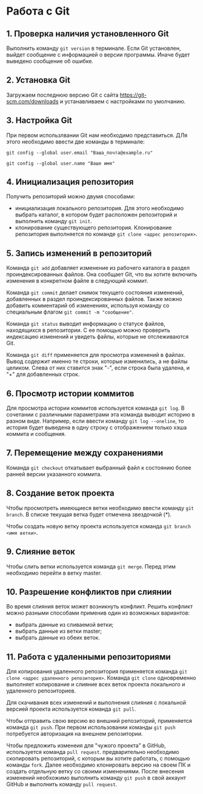 # Работа с Git
## 1. Проверка наличия установленного Git
Выполнить команду `git version` в терминале.
Если Git установлен, выйдет сообщение с информацией о версии программы. Иначе будет выведено сообщение об ошибке.
## 2. Установка Git
Загружаем последнюю версию Git с сайта https://git-scm.com/downloads и устанавливаем с настройками по умолчанию.
## 3. Настройка Git
При первом использлвании Git нам необходимо представиться. ДЛя этого необходимо ввести две команды в терминале:
```
git config --global user.email "Ваша_почта@example.ru"

git config --global user.name "Ваше имя"
```
## 4. Инициализация репозитория
Получить репозиторий можно двумя способами:
* инициализация локального репозитория. Для этого необходимо выбрать каталог, в котором будет расположен репозиторий и выполнить команду `git init`.
* клонирование существующего репозитория. Клонирование репозитория выполняется по команде `git clone <адрес репозитория>`.
## 5. Запись изменений в репозиторий
Команда `git add` добавляет изменение из рабочего каталога в раздел проиндексированных файлов. Она сообщает Git, что вы хотите включить изменения в конкретном файле в следующий коммит.

Команда `git commit` делает снимок текущего состояния изменений, добавленных в раздел проиндексированных файлов. Также можно добавить комментарий об изменениях, используя команду со специальным флагом `git commit -m "сообщение"`. 

Команда `git status` выводит информацию о статусе файлов, находящихся в репозитории. С ее помощью можно проверить индексацию изменений и увидеть файлы, которые не отслеживаются Git. 

Команда `git diff` применяется для просмотра изменений в файлах. Вывод содержит именно те строки, которые изменились, а не файлы целиком. Слева от них ставится знак "-", если строка была удалена, и "+" для добавленных строк.

## 6. Просмотр истории коммитов
Для просмотра истории коммитов используется команда `git log`. В сочетании с различными параметрами эта команда выводит историю в разном виде. Например, если ввести команду `git log --oneline`, то история будет выведена в одну строку с отображением только хэша коммита и сообщения.

## 7. Перемещение между сохранениями
Команда `git checkout` откатывает выбранный файл к состоянию более ранней версии указанного коммита.

## 8. Создание веток проекта
Чтобы просмотреть имеющиеся ветки необходимо ввести команду `git branch`. В списке текущая ветка будет отмечена звездочкой (*).

Чтобы создать новую ветку проекта используется команда `git branch <имя ветки>`.

## 9. Слияние веток
Чтобы слить ветки используется команда `git merge`. Перед этим необходимо перейти в ветку master.

## 10. Разрешение конфликтов при слиянии
Во время слияния веток может возникнуть конфликт. Решить конфликт можно разными способами применив один из возможных вариантов:
- выбрать данные из сливаемой ветки;
- выбрать данные из ветки master;
- выбрать данные из обеих веток.
## 11. Работа с удаленными репозиториями
Для копирования удаленного репозитория применяется команда `git clone <адрес удаленного репозитория>`. Команда `git clone` одновременно выполняет копирование и слияние всех веток проекта локального и удаленного репозиториев. 

Для скачивания всех изменений и выполнения слияния с локальной версией проекта используется команда `git pull`.

Чтобы отправить свою версию во внешний репозиторий, применяется команда `git push`. При первом использовании команды `git push` потребуется авторизация на внешнем репозитории.

Чтобы предложить изменеия для "чужого проекта" в GitHub, используется команда `pull request`. предварительно необходимо скопировать репозиторий, с которым вы хотите работать, с помощью команды `fork`. Далее необходимо клонировать версию на своем ПК и создать отдельную ветку со своими изменениями. После внесения изменений необхожимо выполнить команду `git push` в свой аккаунт GitHub и выполнить команду `pull request`.
